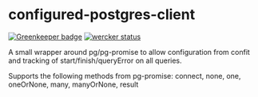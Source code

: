 configured-postgres-client
==========================

[![Greenkeeper badge](https://badges.greenkeeper.io/gas-buddy/configured-postgres-client.svg)](https://greenkeeper.io/)
[![wercker status](https://app.wercker.com/status/3bbed211529afb70894be073762d5552/s/master "wercker status")](https://app.wercker.com/project/byKey/3bbed211529afb70894be073762d5552)

A small wrapper around pg/pg-promise to allow configuration from confit and
tracking of start/finish/queryError on all queries.

Supports the following methods from pg-promise: connect, none, one, oneOrNone, many, manyOrNone, result
